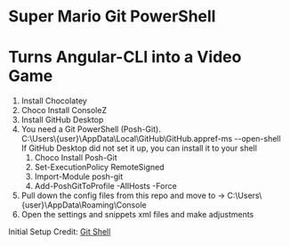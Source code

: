 # Super Mario Git PowerShell
# Turns Angular-CLI into a Video Game

<ol>
  <li>Install Chocolatey</li>
  <li>Choco Install ConsoleZ</li>
  <li>Install GitHub Desktop</li>
  <li>
    You need a Git PowerShell (Posh-Git).<br />
    C:\Users\{user}\AppData\Local\GitHub\GitHub.appref-ms --open-shell<br />
    If GitHub Desktop did not set it up, you can install it to your shell
    <ol>
      <li>Choco Install Posh-Git</li>
      <li>Set-ExecutionPolicy RemoteSigned</li>
      <li>Import-Module posh-git</li>
      <li>Add-PoshGitToProfile -AllHosts -Force</li>
    </ol>
  </li>
  <li>Pull down the config files from this repo and move to -> C:\Users\{user}\AppData\Roaming\Console</li>
  <li>Open the settings and snippets xml files and make adjustments</li>
</ol>

Initial Setup Credit:
<a target="_blank" href="https://haacked.com/archive/2015/10/29/git-shell/">Git Shell</a>

